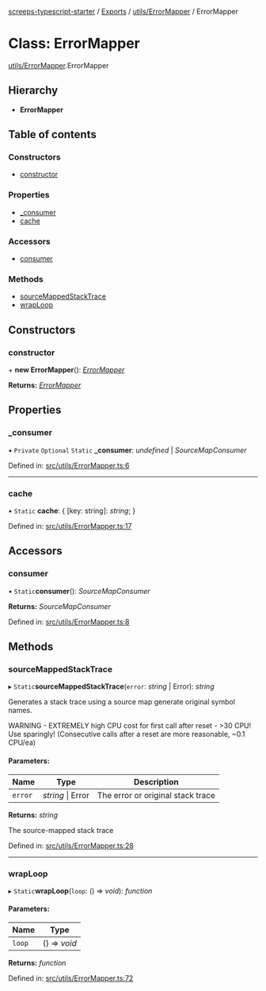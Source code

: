 [screeps-typescript-starter](../README.md) / [Exports](../modules.md) / [utils/ErrorMapper](../modules/utils_errormapper.md) / ErrorMapper

# Class: ErrorMapper

[utils/ErrorMapper](../modules/utils_errormapper.md).ErrorMapper

## Hierarchy

* **ErrorMapper**

## Table of contents

### Constructors

- [constructor](utils_errormapper.errormapper.md#constructor)

### Properties

- [\_consumer](utils_errormapper.errormapper.md#_consumer)
- [cache](utils_errormapper.errormapper.md#cache)

### Accessors

- [consumer](utils_errormapper.errormapper.md#consumer)

### Methods

- [sourceMappedStackTrace](utils_errormapper.errormapper.md#sourcemappedstacktrace)
- [wrapLoop](utils_errormapper.errormapper.md#wraploop)

## Constructors

### constructor

\+ **new ErrorMapper**(): [*ErrorMapper*](utils_errormapper.errormapper.md)

**Returns:** [*ErrorMapper*](utils_errormapper.errormapper.md)

## Properties

### \_consumer

▪ `Private` `Optional` `Static` **\_consumer**: *undefined* \| *SourceMapConsumer*

Defined in: [src/utils/ErrorMapper.ts:6](https://github.com/Baelyk/screeps/blob/94a340d/src/utils/ErrorMapper.ts#L6)

___

### cache

▪ `Static` **cache**: { [key: string]: *string*;  }

Defined in: [src/utils/ErrorMapper.ts:17](https://github.com/Baelyk/screeps/blob/94a340d/src/utils/ErrorMapper.ts#L17)

## Accessors

### consumer

• `Static`**consumer**(): *SourceMapConsumer*

**Returns:** *SourceMapConsumer*

Defined in: [src/utils/ErrorMapper.ts:8](https://github.com/Baelyk/screeps/blob/94a340d/src/utils/ErrorMapper.ts#L8)

## Methods

### sourceMappedStackTrace

▸ `Static`**sourceMappedStackTrace**(`error`: *string* \| Error): *string*

Generates a stack trace using a source map generate original symbol names.

WARNING - EXTREMELY high CPU cost for first call after reset - >30 CPU! Use sparingly!
(Consecutive calls after a reset are more reasonable, ~0.1 CPU/ea)

#### Parameters:

Name | Type | Description |
------ | ------ | ------ |
`error` | *string* \| Error | The error or original stack trace   |

**Returns:** *string*

The source-mapped stack trace

Defined in: [src/utils/ErrorMapper.ts:28](https://github.com/Baelyk/screeps/blob/94a340d/src/utils/ErrorMapper.ts#L28)

___

### wrapLoop

▸ `Static`**wrapLoop**(`loop`: () => *void*): *function*

#### Parameters:

Name | Type |
------ | ------ |
`loop` | () => *void* |

**Returns:** *function*

Defined in: [src/utils/ErrorMapper.ts:72](https://github.com/Baelyk/screeps/blob/94a340d/src/utils/ErrorMapper.ts#L72)
